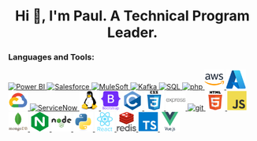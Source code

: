 <h1 align="center">Hi 👋, I'm Paul. A Technical Program Leader.</h1>
<h3 align="left">Languages and Tools:</h3>
<p align="left">
            <a href="https://powerbi.microsoft.com/" target="_blank" rel="noreferrer">
        <img src="https://www.vectorlogo.zone/logos/microsoft_powerbi/microsoft_powerbi-icon.svg" alt="Power BI" width="40" height="40" />
    </a>
        <a href="https://www.salesforce.com/" target="_blank" rel="noreferrer">
        <img src="https://www.vectorlogo.zone/logos/salesforce/salesforce-icon.svg" alt="Salesforce" width="40" height="40" />
    </a>
    <a href="https://www.mulesoft.com/" target="_blank" rel="noreferrer">
        <img src="https://www.vectorlogo.zone/logos/mulesoft/mulesoft-icon.svg" alt="MuleSoft" width="40" height="40" />
    </a>
            <a href="https://kafka.apache.org/" target="_blank" rel="noreferrer">
        <img src="https://www.vectorlogo.zone/logos/apache_kafka/apache_kafka-icon.svg" alt="Kafka" width="40" height="40" />
    </a>
    <a href="https://www.w3schools.com/sql/" target="_blank" rel="noreferrer">
        <img src="https://www.svgrepo.com/show/303229/mysql-logo.svg" alt="SQL" width="40" height="40" />
    </a>
            <a href="https://www.php.net/" target="_blank" rel="noreferrer"> <img
            src="https://raw.githubusercontent.com/jmnote/z-icons/master/svg/php.svg"
            alt="php" width="40" height="40" /> </a>
             <a href="https://aws.amazon.com/" target="_blank" rel="noreferrer"> <img
            src="https://raw.githubusercontent.com/devicons/devicon/master/icons/amazonwebservices/amazonwebservices-original-wordmark.svg"
            alt="AWS" width="40" height="40" /> </a>
            <a href="https://azure.microsoft.com/" target="_blank" rel="noreferrer">
        <img src="https://raw.githubusercontent.com/devicons/devicon/master/icons/azure/azure-original.svg" alt="Azure" width="40" height="40" />
    </a>
    <a href="https://cloud.google.com/" target="_blank" rel="noreferrer">
        <img src="https://raw.githubusercontent.com/devicons/devicon/master/icons/googlecloud/googlecloud-original.svg" alt="GCP" width="40" height="40" />
    </a>
    <a href="https://www.servicenow.com/" target="_blank" rel="noreferrer">
        <img src="https://www.vectorlogo.zone/logos/servicenow/servicenow-icon.svg" alt="ServiceNow" width="40" height="40" />
    </a>
            <a href="https://www.linux.org/" target="_blank" rel="noreferrer"> <img
            src="https://raw.githubusercontent.com/devicons/devicon/master/icons/linux/linux-original.svg"
            alt="linux" width="40" height="40" /> </a>
            <img
            src="https://raw.githubusercontent.com/devicons/devicon/master/icons/bootstrap/bootstrap-plain-wordmark.svg"
            alt="bootstrap" width="40" height="40" /> </a> <a href="https://www.cprogramming.com/" target="_blank"
        rel="noreferrer"> <img src="https://raw.githubusercontent.com/devicons/devicon/master/icons/c/c-original.svg"
            alt="c" width="40" height="40" /> </a> <a href="https://www.w3schools.com/css/" target="_blank"
        rel="noreferrer"> <img
            src="https://raw.githubusercontent.com/devicons/devicon/master/icons/css3/css3-original-wordmark.svg"
            alt="css3" width="40" height="40" /> </a> <a href="https://expressjs.com" target="_blank" rel="noreferrer">
        <img src="https://raw.githubusercontent.com/devicons/devicon/master/icons/express/express-original-wordmark.svg"
            alt="express" width="40" height="40" /> </a> <a href="https://git-scm.com/" target="_blank"
        rel="noreferrer"> <img src="https://www.vectorlogo.zone/logos/git-scm/git-scm-icon.svg" alt="git" width="40"
            height="40" /> </a> <a href="https://www.w3.org/html/" target="_blank" rel="noreferrer"> <img
            src="https://raw.githubusercontent.com/devicons/devicon/master/icons/html5/html5-original-wordmark.svg"
            alt="html5" width="40" height="40" /> </a> <a href="https://developer.mozilla.org/en-US/docs/Web/JavaScript"
        target="_blank" rel="noreferrer"> <img
            src="https://raw.githubusercontent.com/devicons/devicon/master/icons/javascript/javascript-original.svg"
            alt="javascript" width="40" height="40" /> </a> <a href="https://www.mongodb.com/" target="_blank"
        rel="noreferrer"> <img
            src="https://raw.githubusercontent.com/devicons/devicon/master/icons/mongodb/mongodb-original-wordmark.svg"
            alt="mongodb" width="40" height="40" /> </a> <a href="https://www.nginx.com" target="_blank"
        rel="noreferrer"> <img
            src="https://raw.githubusercontent.com/devicons/devicon/master/icons/nginx/nginx-original.svg" alt="nginx"
            width="40" height="40" /> </a> <a href="https://nodejs.org" target="_blank" rel="noreferrer"> <img
            src="https://raw.githubusercontent.com/devicons/devicon/master/icons/nodejs/nodejs-original-wordmark.svg"
            alt="nodejs" width="40" height="40" /> </a> <a href="https://www.python.org" target="_blank"
        rel="noreferrer"> <img
            src="https://raw.githubusercontent.com/devicons/devicon/master/icons/python/python-original.svg"
            alt="python" width="40" height="40" /> </a> <a href="https://reactjs.org/" target="_blank" rel="noreferrer">
        <img src="https://raw.githubusercontent.com/devicons/devicon/master/icons/react/react-original-wordmark.svg"
            alt="react" width="40" height="40" /> </a> <a href="https://redis.io" target="_blank" rel="noreferrer"> <img
            src="https://raw.githubusercontent.com/devicons/devicon/master/icons/redis/redis-original-wordmark.svg"
            alt="redis" width="40" height="40" /> </a> <a href="https://www.typescriptlang.org/" target="_blank"
        rel="noreferrer"> <img
            src="https://raw.githubusercontent.com/devicons/devicon/master/icons/typescript/typescript-original.svg"
            alt="typescript" width="40" height="40" /> </a> <a href="https://vuejs.org/" target="_blank"
        rel="noreferrer"> <img
            src="https://raw.githubusercontent.com/devicons/devicon/master/icons/vuejs/vuejs-original-wordmark.svg"
            alt="vuejs" width="40" height="40" /> </a> </p>
